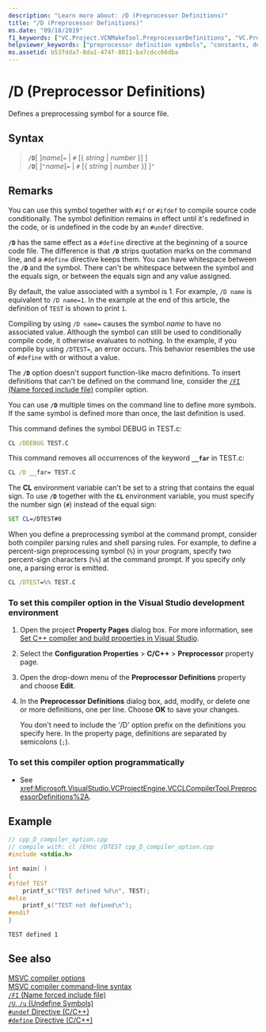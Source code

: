 ```yaml
---
description: "Learn more about: /D (Preprocessor Definitions)"
title: "/D (Preprocessor Definitions)"
ms.date: "09/18/2019"
f1_keywords: ["VC.Project.VCNMakeTool.PreprocessorDefinitions", "VC.Project.VCCLCompilerTool.PreprocessorDefinitions", "/d"]
helpviewer_keywords: ["preprocessor definition symbols", "constants, defining", "macros, compiling", "/D compiler option [C++]", "-D compiler option [C++]", "D compiler option [C++]"]
ms.assetid: b53fdda7-8da1-474f-8811-ba7cdcc66dba
---
```

# /D (Preprocessor Definitions)

Defines a preprocessing symbol for a source file.

## Syntax

> **`/D`**\[ ]_name_\[`=` &vert; `#` \[{ *string* &vert; *number* }] ]\
> **`/D`**\[ ]`"`_name_\[`=` &vert; `#` \[{ *string* &vert; *number* }] ]`"`

## Remarks

You can use this symbol together with `#if` or `#ifdef` to compile source code conditionally. The symbol definition remains in effect until it's redefined in the code, or is undefined in the code by an `#undef` directive.

**`/D`** has the same effect as a `#define` directive at the beginning of a source code file. The difference is that **`/D`** strips quotation marks on the command line, and a `#define` directive keeps them. You can have whitespace between the **`/D`** and the symbol. There can't be whitespace between the symbol and the equals sign, or between the equals sign and any value assigned.

By default, the value associated with a symbol is 1. For example, `/D name` is equivalent to `/D name=1`. In the example at the end of this article, the definition of `TEST` is shown to print `1`.

Compiling by using `/D name=` causes the symbol *name* to have no associated value. Although the symbol can still be used to conditionally compile code, it otherwise evaluates to nothing. In the example, if you compile by using `/DTEST=`, an error occurs. This behavior resembles the use of `#define` with or without a value.

The **`/D`** option doesn't support function-like macro definitions. To insert definitions that can't be defined on the command line, consider the [`/FI` (Name forced include file)](fi-name-forced-include-file.md) compiler option.

You can use **`/D`** multiple times on the command line to define more symbols. If the same symbol is defined more than once, the last definition is used.

This command defines the symbol DEBUG in TEST.c:

```cmd
CL /DDEBUG TEST.C
```

This command removes all occurrences of the keyword **`__far`** in TEST.c:

```cmd
CL /D __far= TEST.C
```

The **CL** environment variable can't be set to a string that contains the equal sign. To use **`/D`** together with the **`CL`** environment variable, you must specify the number sign (`#`) instead of the equal sign:

```cmd
SET CL=/DTEST#0
```

When you define a preprocessing symbol at the command prompt, consider both compiler parsing rules and shell parsing rules. For example, to define a percent-sign preprocessing symbol (`%`) in your program, specify two percent-sign characters (`%%`) at the command prompt. If you specify only one, a parsing error is emitted.

```cmd
CL /DTEST=%% TEST.C
```

### To set this compiler option in the Visual Studio development environment

1. Open the project **Property Pages** dialog box. For more information, see [Set C++ compiler and build properties in Visual Studio](../working-with-project-properties.md).

1. Select the **Configuration Properties** > **C/C++** > **Preprocessor** property page.

1. Open the drop-down menu of the **Preprocessor Definitions** property and choose **Edit**.

1. In the **Preprocessor Definitions** dialog box, add, modify, or delete one or more definitions, one per line. Choose **OK** to save your changes.

   You don't need to include the '/D' option prefix on the definitions you specify here. In the property page, definitions are separated by semicolons (`;`).

### To set this compiler option programmatically

- See <xref:Microsoft.VisualStudio.VCProjectEngine.VCCLCompilerTool.PreprocessorDefinitions%2A>.

## Example

```cpp
// cpp_D_compiler_option.cpp
// compile with: cl /EHsc /DTEST cpp_D_compiler_option.cpp
#include <stdio.h>

int main( )
{
#ifdef TEST
    printf_s("TEST defined %d\n", TEST);
#else
    printf_s("TEST not defined\n");
#endif
}
```

```Output
TEST defined 1
```

## See also

[MSVC compiler options](compiler-options.md)\
[MSVC compiler command-line syntax](compiler-command-line-syntax.md)\
[`/FI` (Name forced include file)](fi-name-forced-include-file.md)\
[`/U`, `/u` (Undefine Symbols)](u-u-undefine-symbols.md)\
[`#undef` Directive (C/C++)](../../preprocessor/hash-undef-directive-c-cpp.md)\
[`#define` Directive (C/C++)](../../preprocessor/hash-define-directive-c-cpp.md)
